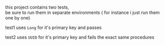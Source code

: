 this project contains two tests,</br> 
be sure to run them in separate environments ( for instance i just run them one by one)

test1 uses `Long` for it's primary key and passes

test2 uses `UUID` for it's primary key and fails the exact same procedures